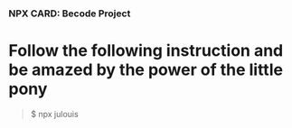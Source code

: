 ### NPX CARD: Becode Project


# Follow the following instruction and be amazed by the power of the little pony

> $ npx julouis
